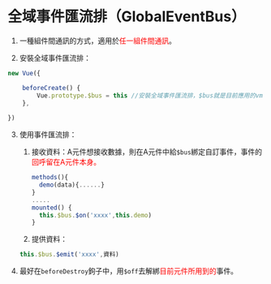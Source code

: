 # 全域事件匯流排（GlobalEventBus）

1. 一種組件間通訊的方式，適用於<span style="color:red">任一組件間通訊</span>。

2. 安裝全域事件匯流排：

```js
new Vue({

    beforeCreate() {
        Vue.prototype.$bus = this //安裝全域事件匯流排，$bus就是目前應用的vm
    },
     
})
```

3. 使用事件匯流排：

    1. 接收資料：A元件想接收數據，則在A元件中給`$bus`綁定自訂事件，事件的<span style="color:red">回呼留在A元件本身。 </span>

       ```js
       methods(){
         demo(data){......}
       }
       .....
       mounted() {
         this.$bus.$on('xxxx',this.demo)
       }
       ```

    2. 提供資料：
    ```js
    this.$bus.$emit('xxxx',資料)
    ```

4. 最好在`beforeDestroy`鉤子中，用`$off`去解綁<span style="color:red">目前元件所用到的</span>事件。